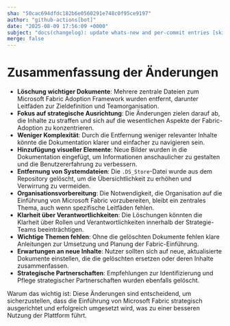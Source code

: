 ```yaml
---
sha: "50cac694dfdc182b6e0560291e748c0f95ce9197"
author: "github-actions[bot]"
date: "2025-08-09 17:56:09 +0000"
subject: "docs(changelog): update whats-new and per-commit entries [skip ci]"
merge: false
---
```


# Zusammenfassung der Änderungen

- **Löschung wichtiger Dokumente**: Mehrere zentrale Dateien zum Microsoft Fabric Adoption Framework wurden entfernt, darunter Leitfäden zur Zieldefinition und Teamorganisation.
- **Fokus auf strategische Ausrichtung**: Die Änderungen zielen darauf ab, die Inhalte zu straffen und sich auf die wesentlichen Aspekte der Fabric-Adoption zu konzentrieren.
- **Weniger Komplexität**: Durch die Entfernung weniger relevanter Inhalte könnte die Dokumentation klarer und einfacher zu navigieren sein.
- **Hinzufügung visueller Elemente**: Neue Bilder wurden in die Dokumentation eingefügt, um Informationen anschaulicher zu gestalten und die Benutzererfahrung zu verbessern.
- **Entfernung von Systemdateien**: Die `.DS_Store`-Datei wurde aus dem Repository gelöscht, um die Übersichtlichkeit zu erhöhen und Verwirrung zu vermeiden.
- **Organisationsvorbereitung**: Die Notwendigkeit, die Organisation auf die Einführung von Microsoft Fabric vorzubereiten, bleibt ein zentrales Thema, auch wenn spezifische Leitfäden fehlen.
- **Klarheit über Verantwortlichkeiten**: Die Löschungen könnten die Klarheit über Rollen und Verantwortlichkeiten innerhalb der Strategie-Teams beeinträchtigen.
- **Wichtige Themen fehlen**: Ohne die gelöschten Dokumente fehlen klare Anleitungen zur Umsetzung und Planung der Fabric-Einführung.
- **Erwartungen an neue Inhalte**: Nutzer sollten sich auf neue, aktualisierte Dokumente einstellen, die die gelöschten ersetzen oder deren Inhalte zusammenfassen.
- **Strategische Partnerschaften**: Empfehlungen zur Identifizierung und Pflege strategischer Partnerschaften wurden ebenfalls gelöscht.

Warum das wichtig ist: Diese Änderungen sind entscheidend, um sicherzustellen, dass die Einführung von Microsoft Fabric strategisch ausgerichtet und erfolgreich umgesetzt wird, was zu einer besseren Nutzung der Plattform führt.

